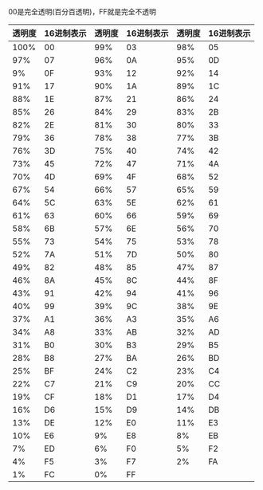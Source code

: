 00是完全透明(百分百透明)，FF就是完全不透明

| 透明度 | 16进制表示 | 透明度 | 16进制表示 |透明度 | 16进制表示 |
| ------ | ---------- | ------ | ---------- |------ | ---------- |
|100%|00|99%|03|98%|05|
|97%|07|96%|0A|95%|0D|
|9%|0F|93%|12|92%|14|
|91%|17|90%|1A|89%|1C|
|88%|1E|87%|21|86%|24|
|85%|26|84%|29|83%|2B|
|82%|2E|81%|30|80%|33|
|79%|36|78%|38|77%|3B|
|76%|3D|75%|40|74%|42|
|73%|45|72%|47|71%|4A|
|70%|4D|69%|4F|68%|52|
|67%|54|66%|57|65%|59|
|64%|5C|63%|5E|62%|61|
|61%|63|60%|66|59%|69|
|58%|6B|57%|6E|56%|70|
|55%|73|54%|75|53%|78|
|52%|7A|51%|7D|50%|80|
|49%|82|48%|85|47%|87|
|46%|8A|45%|8C|44%|8F|
|43%|91|42%|94|41%|96|
|40%|99|39%|9C|38%|9E|
|37%|A1|36%|A3|35%|A6|
|34%|A8|33%|AB|32%|AD|
|31%|B0|30%|B3|29%|B5|
|28%|B8|27%|BA|26%|BD|
|25%|BF|24%|C2|23%|C4|
|22%|C7|21%|C9|20%|CC|
|19%|CF|18%|D1|17%|D4|
|16%|D6|15%|D9|14%|DB|
|13%|DE|12%|E0|11%|E3|
|10%|E6|9%|E8|8%|EB|
|7%|ED|6%|F0|5%|F2|
|4%|F5|3%|F7|2%|FA|
|1%|FC|0%|FF|